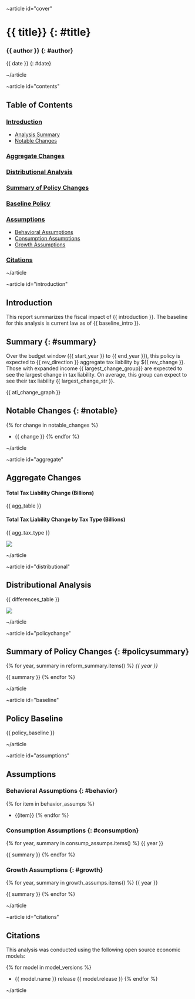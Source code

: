 ~article id="cover"

# {{ title}} {: #title}

### {{ author }} {: #author}
{{ date }}
{: #date}

~/article

~article id="contents"

## Table of Contents

### [Introduction](#introduction-title)
* [Analysis Summary](#summary-title)
* [Notable Changes](#notable-title)
### [Aggregate Changes](#aggregate-title)
### [Distributional Analysis](#distributional-title)
### [Summary of Policy Changes](#policychange-title)
### [Baseline Policy](#baseline-title)
### [Assumptions](#assumptions-title)
* [Behavioral Assumptions](#behavior-title)
* [Consumption Assumptions](#consumption-title)
* [Growth Assumptions](#growth-title)
### [Citations](#citations-title)

~/article

~article id="introduction"

## Introduction

This report summarizes the fiscal impact of {{ introduction }}. The baseline for this analysis is current law as of {{ baseline_intro }}.

## Summary {: #summary}

Over the budget window  ({{ start_year }} to {{ end_year }}), this policy is expected to {{ rev_direction }} aggregate tax liability by ${{ rev_change }}. Those with expanded income {{ largest_change_group}} are expected to see the largest change in tax liability. On average, this group can expect to see their tax liability {{ largest_change_str }}.

{{ ati_change_graph }}

## Notable Changes {: #notable}

{% for change in notable_changes %}
* {{ change }}
{% endfor %}

~/article

~article id="aggregate"

## Aggregate Changes

#### Total Tax Liability Change (Billions)

{{ agg_table }}

#### Total Tax Liability Change by Tax Type (Billions)

{{ agg_tax_type }}

<img src="{{ agg_graph }}">

~/article

~article id="distributional"

## Distributional Analysis

{{ differences_table }}

<img src="{{ distribution_graph }}">

~/article

~article id="policychange"

## Summary of Policy Changes {: #policysummary}

{% for year, summary in reform_summary.items() %}
_{{ year }}_

{{ summary }}
{% endfor %}

~/article

~article id="baseline"

## Policy Baseline

{{ policy_baseline }}

~/article

~article id="assumptions"

## Assumptions

### Behavioral Assumptions {: #behavior}

{% for item in behavior_assumps %}
* {{item}}
{% endfor %}

### Consumption Assumptions {: #consumption}

{% for year, summary in consump_assumps.items() %}
{{ year }}

{{ summary }}
{% endfor %}

### Growth Assumptions {: #growth}

{% for year, summary in growth_assumps.items() %}
{{ year }}

{{ summary }}
{% endfor %}

~/article

~article id="citations"

## Citations

This analysis was conducted using the following open source economic models:

{% for model in model_versions %}
* {{ model.name }} release {{ model.release }}
{% endfor %}

~/article